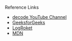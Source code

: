 Reference Links

- [decode YouTube Channel](https://youtu.be/b469-2H9Rew)
- [GeeksforGeeks](https://www.geeksforgeeks.org/javascript-custom-events/)
- [LogRoket](https://blog.logrocket.com/custom-events-in-javascript-a-complete-guide/)
- [MDN](https://developer.mozilla.org/en-US/docs/Web/API/CustomEvent)
